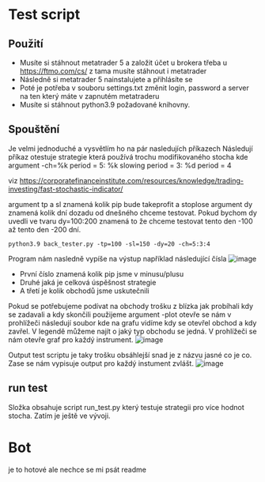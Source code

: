 # Test script

## Použití
* Musíte si stáhnout metatrader 5 a založit účet u brokera třeba u https://ftmo.com/cs/ z tama musíte stáhnout i metatrader 
* Následně si metatrader 5 nainstalujete a přihlásíte se
* Poté je potřeba v souboru settings.txt změnit login, password a server na ten který máte v zapnutém metatraderu 
* Musíte si stáhnout python3.9 požadované knihovny.
## Spouštění 
Je velmi jednoduché a vysvětlím ho na pár nasledujích příkazech 
Následují příkaz otestuje strategie která používá trochu modifikovaného stocha kde argument -ch=%k period = 5: %k slowing period = 3: %d period = 4 

viz https://corporatefinanceinstitute.com/resources/knowledge/trading-investing/fast-stochastic-indicator/

argument tp a sl znamená kolik pip bude takeprofit a stoplose argument dy znamená kolik dní dozadu od dnešného chceme testovat. Pokud bychom dy uvedli ve tvaru dy=100:200 znamená to že chceme testovat tento den -100 až tento den -200 dní. 
```
python3.9 back_tester.py -tp=100 -sl=150 -dy=20 -ch=5:3:4
```
Program nám nasledně vypíše na výstup například následující čísla
![image](https://user-images.githubusercontent.com/45818202/165969437-03db7179-d66e-4bf4-ad50-5d16ddf48fb2.png)

* První číslo znamená kolik pip jsme v minusu/plusu 
* Druhé jaká je celková úspěšnost strategie
* A třetí je kolik obchodů jsme uskutečnili 

Pokud se potřebujeme podívat na obchody trošku z blízka jak probíhali kdy se zadavali a kdy skončili použijeme argument -plot otevře se nám v prohlížeči následují soubor kde na grafu vidíme kdy se otevřel obchod a kdy zavřel. V legendě můžeme najít o jaký typ obchodu se jedná. V prohlížeči se nám otevře graf pro každý instrument.
![image](https://user-images.githubusercontent.com/45818202/165970810-ce1c8bd5-43c2-44df-80e9-27d4daaa656e.png)

Output test scriptu je taky trošku obsáhlejší snad je z názvu jasné co je co. Zase se nám vypisuje output pro každý instument zvlášt. 
![image](https://user-images.githubusercontent.com/45818202/165971898-e2ec29a1-8cc3-4392-990f-b75099b56d41.png)
## run test 
Složka obsahuje script run_test.py který testuje strategii pro více hodnot stocha. Zatím je ještě ve vývoji.

# Bot

je to hotové ale nechce se mi psát readme 

